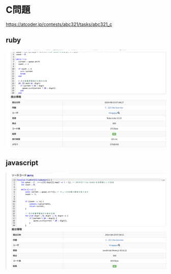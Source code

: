 # C問題
https://atcoder.jp/contests/abc321/tasks/abc321_c
## ruby
![alt text](image.png)
## javascript
![alt text](image-1.png)
